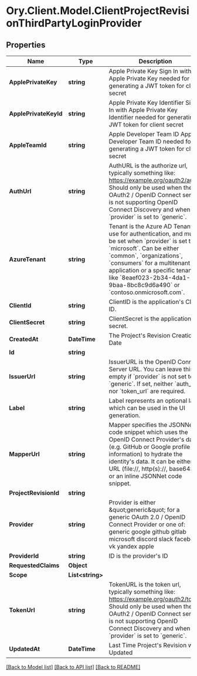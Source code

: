 # Ory.Client.Model.ClientProjectRevisionThirdPartyLoginProvider

## Properties

Name | Type | Description | Notes
------------ | ------------- | ------------- | -------------
**ApplePrivateKey** | **string** | Apple Private Key  Sign In with Apple Private Key needed for generating a JWT token for client secret | [optional] 
**ApplePrivateKeyId** | **string** | Apple Private Key Identifier  Sign In with Apple Private Key Identifier needed for generating a JWT token for client secret | [optional] 
**AppleTeamId** | **string** | Apple Developer Team ID  Apple Developer Team ID needed for generating a JWT token for client secret | [optional] 
**AuthUrl** | **string** | AuthURL is the authorize url, typically something like: https://example.org/oauth2/auth Should only be used when the OAuth2 / OpenID Connect server is not supporting OpenID Connect Discovery and when &#x60;provider&#x60; is set to &#x60;generic&#x60;. | [optional] 
**AzureTenant** | **string** | Tenant is the Azure AD Tenant to use for authentication, and must be set when &#x60;provider&#x60; is set to &#x60;microsoft&#x60;.  Can be either &#x60;common&#x60;, &#x60;organizations&#x60;, &#x60;consumers&#x60; for a multitenant application or a specific tenant like &#x60;8eaef023-2b34-4da1-9baa-8bc8c9d6a490&#x60; or &#x60;contoso.onmicrosoft.com&#x60;. | [optional] 
**ClientId** | **string** | ClientID is the application&#39;s Client ID. | [optional] 
**ClientSecret** | **string** | ClientSecret is the application&#39;s secret. | [optional] 
**CreatedAt** | **DateTime** | The Project&#39;s Revision Creation Date | [optional] [readonly] 
**Id** | **string** |  | [optional] 
**IssuerUrl** | **string** | IssuerURL is the OpenID Connect Server URL. You can leave this empty if &#x60;provider&#x60; is not set to &#x60;generic&#x60;. If set, neither &#x60;auth_url&#x60; nor &#x60;token_url&#x60; are required. | [optional] 
**Label** | **string** | Label represents an optional label which can be used in the UI generation. | [optional] 
**MapperUrl** | **string** | Mapper specifies the JSONNet code snippet which uses the OpenID Connect Provider&#39;s data (e.g. GitHub or Google profile information) to hydrate the identity&#39;s data.  It can be either a URL (file://, http(s)://, base64://) or an inline JSONNet code snippet. | [optional] 
**ProjectRevisionId** | **string** |  | [optional] 
**Provider** | **string** | Provider is either \&quot;generic\&quot; for a generic OAuth 2.0 / OpenID Connect Provider or one of: generic google github gitlab microsoft discord slack facebook vk yandex apple | [optional] 
**ProviderId** | **string** | ID is the provider&#39;s ID | [optional] 
**RequestedClaims** | **Object** |  | [optional] 
**Scope** | **List&lt;string&gt;** |  | [optional] 
**TokenUrl** | **string** | TokenURL is the token url, typically something like: https://example.org/oauth2/token  Should only be used when the OAuth2 / OpenID Connect server is not supporting OpenID Connect Discovery and when &#x60;provider&#x60; is set to &#x60;generic&#x60;. | [optional] 
**UpdatedAt** | **DateTime** | Last Time Project&#39;s Revision was Updated | [optional] [readonly] 

[[Back to Model list]](../README.md#documentation-for-models) [[Back to API list]](../README.md#documentation-for-api-endpoints) [[Back to README]](../README.md)

